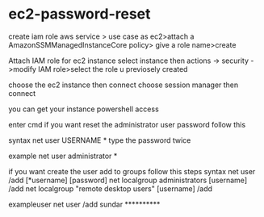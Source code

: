 # ec2-password-reset

create iam role
aws service > use case as ec2>attach a AmazonSSMManagedInstanceCore policy>
give a role name>create

Attach IAM role for ec2 instance
select instance then actions -> security ->modify IAM role>select the role u previosely created 

choose the ec2 instance then connect choose session manager then connect

you can get your instance powershell access


enter
cmd
if you want reset the administrator user password follow this

syntax
net user USERNAME *
type the password twice

example 
net user administrator *


if you want create the user add to groups follow this steps
syntax
net user /add [*username] [password]
net localgroup administrators [username] /add
net localgroup "remote desktop users" [username] /add


exampleuser
net user /add sundar **********
